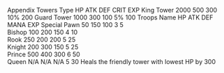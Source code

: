 Appendix
Towers
Type	HP	ATK	DEF	CRIT	EXP
King Tower	2000	500	300	10%	200
Guard Tower	1000	300	100	5%	100
Troops
Name	HP	ATK	DEF	MANA	EXP	Special
Pawn	50	150	100	3	5	
Bishop	100	200	150	4	10	
Rook	250	200	200	5	25	
Knight	200	300	150	5	25	
Prince	500	400	300	6	50	
Queen	N/A	N/A	N/A	5	30	Heals the friendly tower with lowest HP by 300
